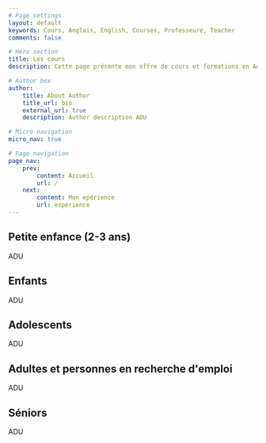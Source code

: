 ```yaml
---
# Page settings
layout: default
keywords: Cours, Anglais, English, Courses, Professeure, Teacher
comments: false

# Hero section
title: Les cours
description: Cette page présente mon offre de cours et formations en Anglais langue étrangère

# Author box
author:
    title: About Author
    title_url: bio
    external_url: true
    description: Author description ADU

# Micro navigation
micro_nav: true

# Page navigation
page_nav:
    prev:
        content: Accueil
        url: /
    next:
        content: Mon epérience
        url: experience
---
```


## Petite enfance (2-3 ans)
ADU

## Enfants
ADU

## Adolescents
ADU

## Adultes et personnes en recherche d'emploi
ADU

## Séniors
ADU
